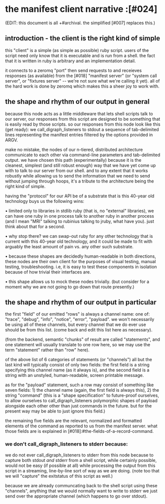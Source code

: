 # the manifest client narrative :[#024]

(EDIT: this document is all +#archival. the simplified [#007] replaces this.)

## introduction - the client is the right kind of simple

this "client" is a simple (as simple as possible) ruby script. users of the
script need only know that it is executable and is run from a shell. the fact
that it is written in ruby is arbitrary and an implementation detail.

it connects to a zeromq "port" then send requests to and receieves responses
(as available) from the [#018] "manifest server" (or "system call server",
or "fixtures server" -- we're not sure what we're calling it yet). all of the
hard work is done by zeromq which makes this a sheer joy to work with.



## the shape and rhythm of our output in general

because this node acts as a little middleware that lets shell scripts talk
to our server, our responses from this script are designed to be something
that is easily read by those scripts. so our responses from this node look
like this (get ready): we call_digraph_listeners to stdout a sequence of tab-delimited lines
representing the manifest entries filtered by the options provided in ARGV.

make no mistake, the nodes of our n-tiered, distributed architecture
communicate to each other via command-line parameters and tab-delimited
output. we have chosen this path (experimentally) because it is the cleanest,
simplest (and still robust enough) way that we have yet come up with to talk
to our server from our shell. and to any extent that it works robustly while
allowing us to send the information that we need to send without jumping
through hoops, it's a tribute to the architecture being the right kind
of simple.

having the "protocol" for our API be of a substrate that is this 40-year
old technology buys us the following wins:

  • limited only to libraries in stdlib ruby (that is, no "external"
    libraries), we can have one ruby in one process talk to another
    ruby in another process (and I mean "MRI" talking to rubinius talking
    to jruby, what have you). just think about that for a second.

  • why stop there? we can swap-out ruby for any other technology that
    is current with this 40-year old technology, and it could be made to
    fit with arguably the least amount of pain vs. any other such substrate.

  • because these shapes are decidedly human-readable in both directions,
    these nodes are their own client for the purposes of visual testing,
    manual testing, troubleshooting. i.e, it is easy to test these components
    in isolation because of how trivial their interfaces are.

  • this shape allows us to mock these nodes trivially. (but consider for a
    moment why we are not going to go down that route presently.)


## the shape and rhythm of our output in particular

the first "field" of our emitted "rows" is always a channel name: one of:
"trace", "debug", "info", "notice", "error", "payload". we won't necessarily
be using all of these channels, but every channel that we do ever use should
be from this list. (come back and edit this list here as necessary).

(from the backend, semantic "chunks" of result are called "statements",
and one statement will usually translate to one row here, so we may use
the term "statement" rather than "row" here).

of the above list of 6 categories of statements (or "channels") all but the
last kind will typically consist of only two fields: the first field is a
string specifying this channel name (as it always is), and the second field
is a string with an unstyled, human-readable, screen printable message.

as for the "payload" statement, such a row may consist of something like
seven fields: 1) the channel name (again, the first field is always this),
2) the string "command" (this is a "shape specification" to future-proof
ourselves, to allow ourselves to call_digraph_listeners polymorphic shapes of payload alongside
each other other than just commands in the future. but for the present
way may be able to just ignore this field.)

the remaining five fields are the relevant, normalized and formatted
elements of the command as reported to us from the manifest server.
what those fields are is explained in [#018]:#the-fields-of-a-record-command.


### we don't call_digraph_listeners to stderr because:

we do not ever call_digraph_listeners to stderr from this node because to capture both stdout
*and* stderr from a shell script, while certainly possible, would not be easy
(if possible at all) while processing the output from this script in a
streaming, line-by-line sort of way as we are doing. (note too that we will
"capture" the exitstatus of this script as well.)

because we are already communcating back to the shell script using these
"channels", anything that we would normally want to write to stderr we just
send over the appropriate channel (which happens to go over stdout).
